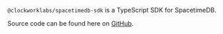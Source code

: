 `@clockworklabs/spacetimedb-sdk` is a TypeScript SDK for SpacetimeDB.

Source code can be found here on [GitHub](https://github.com/clockworklabs/spacetimedb-typescript-sdk/blob/main/packages/sdk).
